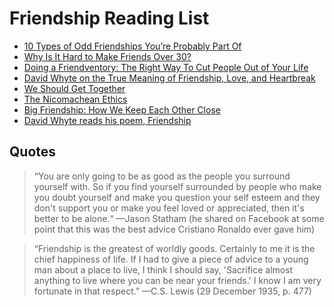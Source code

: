 # Friendship Reading List

- [10 Types of Odd Friendships You’re Probably Part Of](https://waitbutwhy.com/2014/12/10-types-odd-friendships-youre-probably-part.html)
- [Why Is It Hard to Make Friends Over 30?](https://www.nytimes.com/2012/07/15/fashion/the-challenge-of-making-friends-as-an-adult.html)
- [Doing a Friendventory: The Right Way To Cut People Out of Your Life](https://www.danmartell.com/friendventory)
- [David Whyte on the True Meaning of Friendship, Love, and Heartbreak](https://www.brainpickings.org/2015/04/29/david-whyte-consolations-words)
- [We Should Get Together](https://bookshop.org/books/we-should-get-together-the-secret-to-cultivating-better-friendships/9781734379716)
- [The Nicomachean Ethics](https://www.amazon.com/Nicomachean-Ethics-Penguin-Classics/dp/0140449493/)
- [Big Friendship: How We Keep Each Other Close](https://bookshop.org/books/big-friendship-how-we-keep-each-other-close/9781982111908)
- [David Whyte reads his poem, Friendship](https://dynamic.wakingup.com/course/CC89FC)


## Quotes

> “You are only going to be as good as the people you surround yourself with. So if you find yourself surrounded by people who make you doubt yourself and make you question your self esteem and they don't support you or make you feel loved or appreciated, then it's better to be alone.“
  —Jason Statham (he shared on Facebook at some point that this was the best advice Cristiano Ronaldo ever gave him) 
  
> “Friendship is the greatest of worldly goods. Certainly to me it is the chief happiness of life. If I had to give a piece of advice to a young man about a place to live, I think I should say, 'Sacrifice almost anything to live where you can be near your friends.' I know I am very fortunate in that respect.” —C.S. Lewis (29 December 1935, p. 477) 

